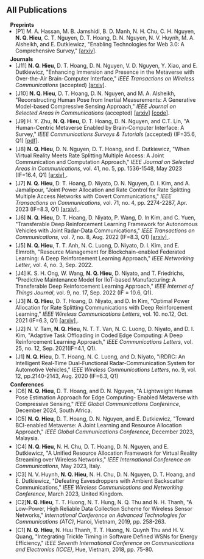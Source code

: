 ## All Publications <a id="all-pub"></a>

<!-- **************************************** Preprints start here **************************************** -->
<h4 style="margin:0 10px 0;"> Preprints</h4>

<ul style="margin:0 0 5px;">
<li><a><autocolor>
[P1] M. A. Hassan,  M. B. Jamshidi, B. D. Manh,  N. H. Chu, C. H. Nguyen, <strong>N. Q. Hieu</strong>,  C. T. Nguyen, D. T. Hoang, D. N. Nguyen, N. V. Huynh, M. A. Alsheikh, and E. Dutkiewicz, "Enabling Technologies for Web 3.0: A Comprehensive Survey," <a href="https://arxiv.org/abs/2401.10901"> [arxiv]</a>.
</autocolor></a></li>
</ul>

<!-- **************************************** Journal start here **************************************** -->
<h4 style="margin:0 10px 0;"> Journals</h4>
<ul style="margin:0 0 5px;">
<li><a><autocolor>
[J11] <strong>N. Q. Hieu</strong>, D. T. Hoang, D. N. Nguyen, V. D. Nguyen, Y. Xiao, and E. Dutkiewicz, "Enhancing Immersion and Presence in the Metaverse with Over-the-Air Brain-Computer Interface," <i>IEEE Transactions on Wireless Communications </i> (accepted) <a href="https://arxiv.org/abs/2303.10577"> [arxiv]</a>.
</autocolor></a></li>
</ul>

<ul style="margin:0 0 5px;">
<li><a><autocolor>
[J10] <strong>N. Q. Hieu</strong>, D. T. Hoang, D. N. Nguyen, and M. A. Alsheikh, "Reconstructing Human Pose from Inertial Measurements: A Generative Model-based Compressive Sensing Approach," <i>IEEE Journal on Selected Areas in Communications </i> (accepted) <a href="https://arxiv.org/abs/2310.20228">[arxiv]</a> <a href="https://github.com/hieunq95/compressive-sensing-imu"> [code]</a>.
</autocolor></a></li>
</ul>

<ul style="margin:0 0 5px;">
<li><a><autocolor>
[J9] H. Y. Zhu, <strong>N. Q. Hieu</strong>, D. T. Hoang, D. N. Nguyen, and C.T. Lin, "A Human-Centric Metaverse Enabled by Brain-Computer Interface: A Survey," <i>IEEE Communications Surveys & Tutorials</i> (accepted) (IF=35.6, Q1) <a href="https://ieeexplore.ieee.org/stamp/stamp.jsp?tp=&arnumber=10496440"> [pdf]</a>.
</autocolor></a></li>
</ul>

<ul style="margin:0 0 5px;">
<li><a><autocolor>
[J8] <strong>N. Q. Hieu</strong>, D. N. Nguyen, D. T. Hoang, and E. Dutkiewicz, "When Virtual Reality Meets Rate Splitting Multiple Access: A Joint Communication and Computation Approach," <i>IEEE Journal on Selected Areas in Communications</i>, vol. 41, no. 5, pp. 1536-1548, May 2023 (IF=16.4, Q1) <a href="https://arxiv.org/abs/2207.12114"> [arxiv] </a>.
</autocolor></a></li>
</ul>

<ul style="margin:0 0 5px;">
<li><a><autocolor>
[J7] <strong>N. Q. Hieu</strong>, D. T. Hoang, D. Niyato, D. N. Nguyen, D. I. Kim, and A. Jamalipour, "Joint Power Allocation and Rate Control for Rate Splitting Multiple Access Networks with Covert Communications," <i>IEEE Transactions on Communications</i>, vol. 71, no. 4, pp. 2274-2287, Apr. 2023 (IF=8.3, Q1) <a href="https://arxiv.org/abs/2203.16807"> [arxiv] </a>.
</autocolor></a></li>
</ul>

<ul style="margin:0 0 5px;">
<li><a><autocolor>
[J6] <strong>N. Q. Hieu</strong>, D. T. Hoang, D. Niyato, P. Wang, D. In Kim, and C. Yuen, "Transferable Deep Reinforcement Learning Framework for Autonomous Vehicles with Joint Radar-Data Communications," <i>IEEE Transactions on Communications</i>, vol. 7, no. 8, Aug. 2022 (IF=8.3, Q1) <a href="https://arxiv.org/abs/2105.13670"> [arxiv] </a>.
</autocolor></a></li>
</ul>

<ul style="margin:0 0 5px;">
<li><a><autocolor>
[J5] <strong>N. Q. Hieu</strong>, T. T. Anh, N. C. Luong, D. Niyato, D. I. Kim, and E. Elmroth, "Resource Management for Blockchain-enabled Federated Learning: A Deep Reinforcement Learning Approach," <i>IEEE Networking Letter</i>, vol. 4, no. 3, Sep. 2022.
</autocolor></a></li>
</ul>

<ul style="margin:0 0 5px;">
<li><a><autocolor>
[J4] K. S. H. Ong, W. Wang, <strong>N. Q. Hieu</strong>, D. Niyato, and T. Friedrichs, "Predictive Maintenance Model for IIoT-based Manufacturing: A Transferable Deep Reinforcement Learning Approach," <i>IEEE Internet of Things Journal</i>, vol. 9, no. 17, Sep. 2022 (IF = 10.6, Q1).
</autocolor></a></li>
</ul>

<ul style="margin:0 0 5px;">
<li><a><autocolor>
[J3] <strong>N. Q. Hieu</strong>, D. T. Hoang, D. Niyato, and D. In Kim, "Optimal Power Allocation for Rate Splitting Communications with Deep Reinforcement Learning," <i>IEEE Wireless Communications Letters</i>, vol. 10. no.12, Oct. 2021 (IF=6.3, Q1) <a href="https://arxiv.org/abs/2107.00238"> [arxiv] </a>.
</autocolor></a></li>
</ul>

<ul style="margin:0 0 5px;">
<li><a><autocolor>
[J2] N. V. Tam, <strong>N. Q. Hieu</strong>, N. T. T. Van, N. C. Luong, D. Niyato, and D. I. Kim, "Adaptive Task Offloading in Coded Edge Computing: A Deep Reinforcement Learning Approach," <i>IEEE Communications Letters</i>, vol. 25, no. 12, Sep. 2021(IF=4.1, Q1).
</autocolor></a></li>
</ul>

<ul style="margin:0 0 5px;">
<li><a><autocolor>
[J1] <strong>N. Q. Hieu</strong>, D. T. Hoang, N. C. Luong, and D. Niyato, "iRDRC: An Intelligent Real-Time Dual-Functional Radar-Communication System for Automotive Vehicles," <i>IEEE Wireless Communications Letters</i>, no. 9, vol. 12, pp.2140-2143, Aug. 2020  (IF=6.3, Q1) 
</autocolor></a></li>
</ul>

<!-- **************************************** Conference start here **************************************** -->

<h4 style="margin:0 10px 0;"> Conferences</h4>

<ul style="margin:0 0 5px;">
<li><a><autocolor>
[C6] <strong>N. Q. Hieu</strong>, D. T. Hoang, and D. N. Nguyen, "A Lightweight Human Pose Estimation Approach for Edge Computing-
Enabled Metaverse with Compressive Sensing,"  <i>IEEE Global Communications Conference</i>, December 2024,  South Africa.
</autocolor></a></li>
</ul>

<ul style="margin:0 0 5px;">
<li><a><autocolor>
[C5] <strong>N. Q. Hieu</strong>, D. T. Hoang, D. N. Nguyen, and E. Dutkiewicz, "Toward BCI-enabled Metaverse: A Joint Learning and Resource Allocation Approach,"  <i>IEEE Global Communications Conference</i>, December 2023,  Malaysia.
</autocolor></a></li>
</ul>

<ul style="margin:0 0 5px;">
<li><a><autocolor>
[C4] <strong>N. Q. Hieu</strong>, N. H. Chu, D. T. Hoang, D. N. Nguyen, and E. Dutkiewicz, "A Unified Resource Allocation Framework for Virtual Reality Streaming over Wireless Networks," <i>IEEE International Conference on Communications</i>, May 2023, Italy.
</autocolor></a></li>
</ul>

<ul style="margin:0 0 5px;">
<li><a><autocolor>
[C3] N. V. Huynh, <strong>N. Q. Hieu</strong>, N. H. Chu, D. N. Nguyen, D. T. Hoang, and E. Dutkiewicz, "Defeating Eavesdroppers with Ambient Backscatter Communications," <i>IEEE Wireless Communications and Networking Conference</i>, March 2023, United Kingdom.
</autocolor></a></li>
</ul>

<ul style="margin:0 0 5px;">
<li><a><autocolor>
[C2]<strong>N. Q. Hieu</strong>, T. T. Huong, N. T. Hung, N. Q. Thu and N. H. Thanh, "A Low-Power, High Reliable Data Collection Scheme for Wireless Sensor Networks," <i>International Conference on Advanced Technologies for Communications (ATC)</i>, Hanoi, Vietnam, 2019, pp. 258-263.
</autocolor></a></li>
</ul>

<ul style="margin:0 0 5px;">
<li><a><autocolor>
[C1] <strong>N. Q. Hieu</strong>, N. Huu Thanh, T. T. Huong, N. Quynh Thu and H. V. Quang, "Integrating Trickle Timing in Software Defined WSNs for Energy Efficiency," <i>IEEE Seventh International Conference on Communications and Electronics (ICCE)</i>, Hue, Vietnam, 2018, pp. 75-80.
</autocolor></a></li>
</ul>
